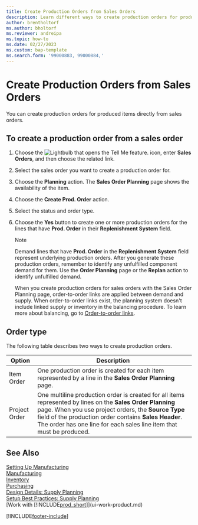```yaml
---
title: Create Production Orders from Sales Orders
description: Learn different ways to create production orders for produced items directly from sales orders.
author: brentholtorf
ms.author: bholtorf
ms.reviewer: andreipa
ms.topic: how-to
ms.date: 02/27/2023
ms.custom: bap-template
ms.search.form: '99000883, 99000884,'
---
```

# <a name="create-production-orders-from-sales-orders"></a><a name="create-production-orders-from-sales-orders"></a>Create Production Orders from Sales Orders

You can create production orders for produced items directly from sales orders.  

## <a name="to-create-a-production-order-from-a-sales-order"></a><a name="to-create-a-production-order-from-a-sales-order"></a>To create a production order from a sales order

1. Choose the ![Lightbulb that opens the Tell Me feature.](media/ui-search/search_small.png "Tell me what you want to do") icon, enter **Sales Orders**, and then choose the related link.  
2. Select the sales order you want to create a production order for.  
3. Choose the **Planning** action. The **Sales Order Planning** page shows the availability of the item.  
4. Choose the **Create Prod. Order** action.  
5. Select the status and order type.  
6. Choose the **Yes** button to create one or more production orders for the lines that have **Prod. Order** in their **Replenishment System** field.

    > [!NOTE]  
    > Demand lines that have **Prod. Order** in the **Replenishment System** field represent underlying production orders. After you generate these production orders, remember to identify any unfulfilled component demand for them. Use the **Order Planning** page or the **Replan** action to identify unfulfilled demand.
    >
    > When you create production orders for sales orders with the Sales Order Planning page, order-to-order links are applied between demand and supply. When order-to-order links exist, the planning system doesn't include linked supply or inventory in the balancing procedure. To learn more about balancing, go to [Order-to-order links](design-details-central-concepts-of-the-planning-system.md#order-to-order-links).

## <a name="order-type"></a><a name="order-type"></a>Order type

The following table describes two ways to create production orders.

|Option|Description|
|------|-----------|
|Item Order|One production order is created for each item represented by a line in the **Sales Order Planning** page.|
|Project Order|One multiline production order is created for all items represented by lines on the **Sales Order Planning** page. When you use project orders, the **Source Type** field of the production order contains **Sales Header**. The order has one line for each sales line item that must be produced.|

## <a name="see-also"></a><a name="see-also"></a>See Also

[Setting Up Manufacturing](production-configure-production-processes.md)  
[Manufacturing](production-manage-manufacturing.md)  
[Inventory](inventory-manage-inventory.md)  
[Purchasing](purchasing-manage-purchasing.md)  
[Design Details: Supply Planning](design-details-supply-planning.md)  
[Setup Best Practices: Supply Planning](setup-best-practices-supply-planning.md)  
[Work with [!INCLUDE[prod_short](includes/prod_short.md)]](ui-work-product.md)


[!INCLUDE[footer-include](includes/footer-banner.md)]
